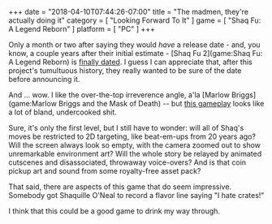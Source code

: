 +++
date = "2018-04-10T07:44:26-07:00"
title = "The madmen, they're actually doing it"
category = [ "Looking Forward To It" ]
game = [ "Shaq Fu: A Legend Reborn" ]
platform = [ "PC" ]
+++

Only a month or two after saying they would <i>have</i> a release date - and, you know, a couple years after their initial estimate - [Shaq Fu 2](game:Shaq Fu: A Legend Reborn) is <a href="https://www.youtube.com/watch?v=sRZFqQFuaGg">finally dated</a>.  I guess I can appreciate that, after this project's tumultuous history, they really wanted to be sure of the date before announcing it.

And ... wow.  I like the over-the-top irreverence angle, a'la [Marlow Briggs](game:Marlow Briggs and the Mask of Death) -- but <a href="https://www.youtube.com/watch?v=cwSjwzJbFnY">this gameplay</a> looks like a lot of bland, undercooked shit.

Sure, it's only the first level, but I still have to wonder: will all of Shaq's moves be restricted to 2D targeting, like beat-em-ups from 20 years ago?  Will the screen always look so empty, with the camera zoomed out to show unremarkable environment art?  Will the whole story be relayed by animated cutscenes and disassociated, throwaway voice-overs?  And is that coin pickup art and sound from some royalty-free asset pack?

That said, there are aspects of this game that do seem impressive.  Somebody got Shaquille O'Neal to record a flavor line saying "I hate crates!"

I think that this could be a good game to drink my way through.
